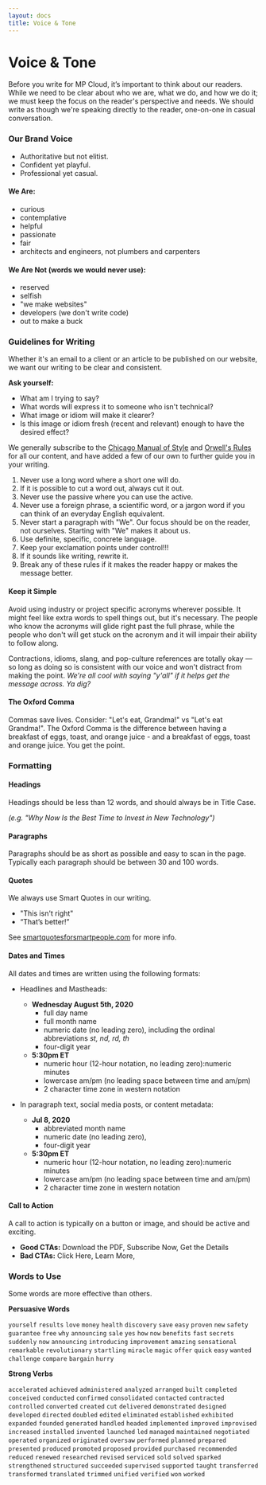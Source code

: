 ```yaml
---
layout: docs
title: Voice & Tone
---
```


# Voice &amp; Tone

Before you write for MP Cloud, it’s important to think about our readers. While we need to be clear about who we are, what we do, and how we do it; we must keep the focus on the reader's perspective and needs. We should write as though we're speaking directly to the reader, one-on-one in casual conversation.

### Our Brand Voice

- Authoritative but not elitist.
- Confident yet playful.
- Professional yet casual.

#### We Are:

- curious
- contemplative
- helpful
- passionate
- fair
- architects and engineers, not plumbers and carpenters

#### We Are Not (words we would never use):

- reserved
- selfish
- "we make websites"
- developers (we don't write code)
- out to make a buck


### Guidelines for Writing

Whether it's an email to a client or an article to be published on our website, we want our writing to be clear and consistent.

**Ask yourself:**
- What am I trying to say?
- What words will express it to someone who isn't technical?
- What image or idiom will make it clearer?
- Is this image or idiom fresh (recent and relevant) enough to have the desired effect?


We generally subscribe to the [Chicago Manual of Style](https://www.chicagomanualofstyle.org/home.html) and [Orwell's Rules](https://www.writingclasses.com/toolbox/tips-masters/george-orwell-6-questions-6-rules) for all our content, and have added a few of our own to further guide you in your writing.

1. Never use a long word where a short one will do.
1. If it is possible to cut a word out, always cut it out.
1. Never use the passive where you can use the active.
1. Never use a foreign phrase, a scientific word, or a jargon word if you can think of an everyday English equivalent.
1. Never start a paragraph with "We". Our focus should be on the reader, not ourselves. Starting with "We" makes it about us.
1. Use definite, specific, concrete language.
1. Keep your exclamation points under control!!!
1. If it sounds like writing, rewrite it.
1. Break any of these rules if it makes the reader happy or makes the message better.

#### Keep it Simple
Avoid using industry or project specific acronyms wherever possible. It might feel like extra words to spell things out, but it's necessary. The people who know the acronyms will glide right past the full phrase, while the people who don't will get stuck on the acronym and it will impair their ability to follow along.

Contractions, idioms, slang, and pop-culture references are totally okay &mdash; so long as doing so is consistent with our voice and  won't distract from making the point. _We're all cool with saying "y'all" if it helps get the message across. Ya dig?_

#### The Oxford Comma
Commas save lives. Consider: "Let's eat, Grandma!" vs "Let's eat Grandma!". The Oxford Comma is the difference between having a breakfast of eggs, toast, and orange juice - and a breakfast of eggs, toast and orange juice. You get the point.

### Formatting

#### Headings
Headings should be less than 12 words, and should always be in Title Case.

  _(e.g. "Why Now Is the Best Time to Invest in New Technology")_


#### Paragraphs
Paragraphs should be as short as possible and easy to scan in the page. Typically each paragraph should be between 30 and 100 words.

#### Quotes

We always use Smart Quotes in our writing.

- &quot;This isn&apos;t right&quot;
- &ldquo;That&rsquo;s better!&rdquo;

See [smartquotesforsmartpeople.com](https://smartquotesforsmartpeople.com/) for more info.


#### Dates and Times
All dates and times are written using the following formats:

- Headlines and Mastheads:
  - **Wednesday August 5th, 2020**
    - full day name
    - full month name
    - numeric date (no leading zero), including the ordinal abbreviations _st, nd, rd, th_
    - four-digit year
  - **5:30pm ET**
    - numeric hour (12-hour notation, no leading zero):numeric minutes
    - lowercase am/pm (no leading space between time and am/pm)
    - 2 character time zone in western notation


- In paragraph text, social media posts, or content metadata:
  - **Jul 8, 2020**
    - abbreviated month name
    - numeric date (no leading zero),
    - four-digit year
  - **5:30pm ET**
    - numeric hour (12-hour notation, no leading zero):numeric minutes
    - lowercase am/pm (no leading space between time and am/pm)
    - 2 character time zone in western notation


#### Call to Action
A call to action is typically on a button or image, and should be active and exciting.

- **Good CTAs:** Download the PDF, Subscribe Now, Get the Details
- **Bad CTAs:** Click Here, Learn More,


### Words to Use
Some words are more effective than others.

**Persuasive Words**

`yourself` `results` `love` `money` `health` `discovery` `save` `easy` `proven` `new` `safety` `guarantee` `free` `why` `announcing` `sale` `yes` `how` `now` `benefits` `fast` `secrets` `suddenly` `now` `announcing` `introducing` `improvement` `amazing` `sensational` `remarkable` `revolutionary` `startling` `miracle` `magic` `offer` `quick` `easy` `wanted` `challenge` `compare` `bargain` `hurry`

**Strong Verbs**

`accelerated` `achieved` `administered` `analyzed` `arranged` `built` `completed` `conceived` `conducted` `confirmed` `consolidated` `contacted` `contracted` `controlled` `converted` `created` `cut` `delivered` `demonstrated` `designed` `developed` `directed` `doubled` `edited` `eliminated` `established` `exhibited` `expanded` `founded` `generated` `handled` `headed` `implemented` `improved` `improvised` `increased` `installed` `invented` `launched` `led` `managed` `maintained` `negotiated` `operated` `organized` `originated` `oversaw` `performed` `planned` `prepared` `presented` `produced` `promoted` `proposed` `provided` `purchased` `recommended` `reduced` `renewed` `researched` `revised` `serviced` `sold` `solved` `sparked` `strengthened` `structured` `succeeded` `supervised` `supported` `taught` `transferred` `transformed` `translated` `trimmed` `unified` `verified` `won` `worked`

